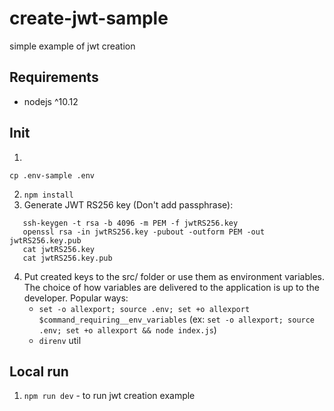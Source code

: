 # create-jwt-sample
simple example of jwt creation

## Requirements
- nodejs ^10.12

## Init
1. 
```
cp .env-sample .env
```
2. `npm install`
3. Generate JWT RS256 key (Don't add passphrase):
```
   ssh-keygen -t rsa -b 4096 -m PEM -f jwtRS256.key
   openssl rsa -in jwtRS256.key -pubout -outform PEM -out jwtRS256.key.pub
   cat jwtRS256.key
   cat jwtRS256.key.pub
  ```
4. Put created keys to the src/ folder or use them as environment variables. The choice of how variables are delivered to the application
   is up to the developer. Popular ways:
    - `set -o allexport; source .env; set +o allexport $command_requiring__env_variables` (ex: `set -o allexport; source .env; set +o allexport && node index.js`)
    - `direnv` util

## Local run
1. `npm run dev` - to run jwt creation example
